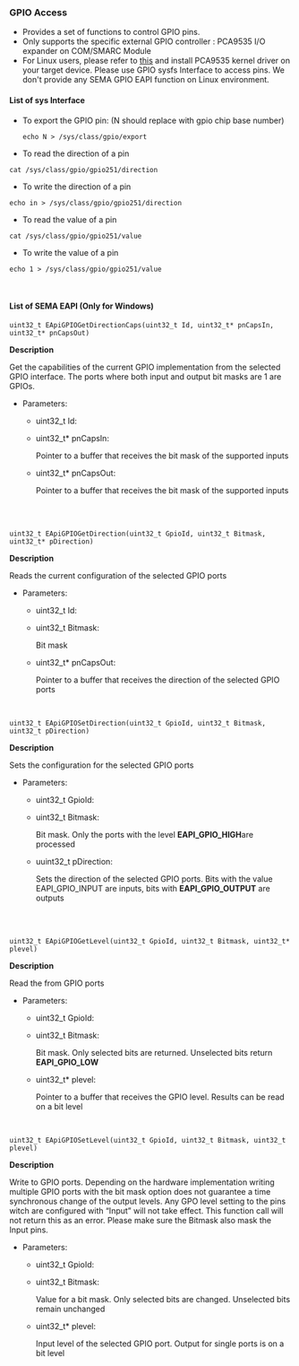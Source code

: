 
### GPIO Access

* Provides a set of functions to control GPIO pins.
* Only supports the specific external GPIO controller : PCA9535 I/O expander on COM/SMARC Module
* For Linux users, please refer to [this](https://adlink-epm.github.io/sema-doc/#/source/HowToInstallSEMA?id=install-native-gpio-driver) and install PCA9535 kernel driver on your target device. Please use GPIO sysfs Interface to access pins. We don't provide any SEMA GPIO EAPI function on Linux environment.



#### List of sys Interface

* To export the GPIO pin: (N should replace with gpio chip base number)

  ```
  echo N > /sys/class/gpio/export
  ```

* To read the direction of a pin

 ```
cat /sys/class/gpio/gpio251/direction
 ```

* To write the direction of a pin

 ```
echo in > /sys/class/gpio/gpio251/direction
 ```

* To read the value of a pin

 ```
cat /sys/class/gpio/gpio251/value
 ```

* To write the value of a pin

 ```
echo 1 > /sys/class/gpio/gpio251/value
 ```



<br />



#### List of SEMA EAPI (Only for Windows)


```
uint32_t EApiGPIOGetDirectionCaps(uint32_t Id, uint32_t* pnCapsIn, uint32_t* pnCapsOut)
```

**Description**

Get the capabilities of the current GPIO implementation from the selected GPIO interface. The ports where both input and output bit masks are 1 are GPIOs.

* Parameters:

  * uint32_t Id:

  * uint32_t* pnCapsIn:

    Pointer to a buffer that receives the bit mask of the supported inputs

  * uint32_t* pnCapsOut:

    Pointer to a buffer that receives the bit mask of the supported inputs




<br />
<br />


```
uint32_t EApiGPIOGetDirection(uint32_t GpioId, uint32_t Bitmask, uint32_t* pDirection)
```

**Description**

Reads the current configuration of the selected GPIO ports

* Parameters:

  * uint32_t Id:

  * uint32_t Bitmask:

    Bit mask

  * uint32_t* pnCapsOut:

    Pointer to a buffer that receives the direction of the selected GPIO ports



<br /> 


```
uint32_t EApiGPIOSetDirection(uint32_t GpioId, uint32_t Bitmask, uint32_t pDirection)
```

**Description**

Sets the configuration for the selected GPIO ports

* Parameters:

  * uint32_t GpioId:

  * uint32_t Bitmask:

    Bit mask. Only the ports with the level **EAPI_GPIO_HIGH**are processed

  * uuint32_t pDirection:

    Sets the direction of the selected GPIO ports. Bits with the value EAPI_GPIO_INPUT are inputs, bits with **EAPI_GPIO_OUTPUT** are outputs



<br />
<br />



```
uint32_t EApiGPIOGetLevel(uint32_t GpioId, uint32_t Bitmask, uint32_t* plevel)
```

**Description**

Read the from GPIO ports

* Parameters:

  * uint32_t GpioId:

  * uint32_t Bitmask:

    Bit mask. Only selected bits are returned. Unselected bits return **EAPI_GPIO_LOW**

  * uint32_t* plevel:

    Pointer to a buffer that receives the GPIO level. Results can be read on a bit level



<br /> 



```
uint32_t EApiGPIOSetLevel(uint32_t GpioId, uint32_t Bitmask, uint32_t plevel)
```

**Description**

Write to GPIO ports. Depending on the hardware implementation writing multiple GPIO ports with the bit mask option does not guarantee a time synchronous change of the output levels. Any GPO level setting to the pins witch are configured with “Input” will not take effect. This function call will not return this as an error. Please make sure the Bitmask also mask the Input pins.

* Parameters:

  * uint32_t GpioId:

  * uint32_t Bitmask:

    Value for a bit mask. Only selected bits are changed. Unselected bits remain unchanged

  * uint32_t* plevel:

    Input level of the selected GPIO port. Output for single ports is on a bit level
